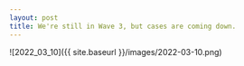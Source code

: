 ```yaml
---
layout: post
title: We're still in Wave 3, but cases are coming down.
---
```



![2022_03_10]({{ site.baseurl }}/images/2022-03-10.png)
